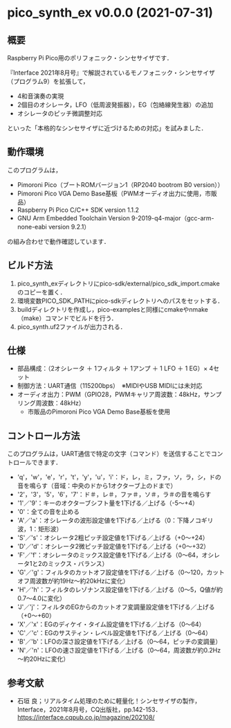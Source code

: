 # pico_synth_ex v0.0.0 (2021-07-31)

## 概要

Raspberry Pi Pico用のポリフォニック・シンセサイザです．

『Interface 2021年8月号』で解説されているモノフォニック・シンセサイザ（プログラム9）を拡張して，

- 4和音演奏の実現
- 2個目のオシレータ，LFO（低周波発振器），EG（包絡線発生器）の追加
- オシレータのピッチ微調整対応

といった「本格的なシンセサイザに近づけるための対応」を試みました．


## 動作環境

このプログラムは，

- Pimoroni Pico（ブートROMバージョン1（RP2040 bootrom B0 version））
- Pimoroni Pico VGA Demo Base基板（PWMオーディオ出力に使用，市販品）
- Raspberry Pi Pico C/C++ SDK version 1.1.2
- GNU Arm Embedded Toolchain Version 9-2019-q4-major（gcc-arm-none-eabi version 9.2.1）

の組み合わせで動作確認しています．


## ビルド方法

1. pico_synth_exディレクトリにpico-sdk/external/pico_sdk_import.cmakeのコピーを置く．
2. 環境変数PICO_SDK_PATHにpico-sdkディレクトリへのパスをセットする．
2. buildディレクトリを作成し，pico-examplesと同様にcmakeやnmake（make）コマンドでビルドを行う．
4. pico_synth.uf2ファイルが出力される．


## 仕様

- 部品構成：（2オシレータ ＋ 1フィルタ ＋ 1アンプ ＋ 1 LFO ＋ 1 EG）× 4セット
- 制御方法：UART通信（115200bps）　※MIDIやUSB MIDIには未対応
- オーディオ出力：PWM（GPIO28，PWMキャリア周波数：48kHz，サンプリング周波数：48kHz）
  - 市販品のPimoroni Pico VGA Demo Base基板を使用


## コントロール方法

このプログラムは，UART通信で特定の文字（コマンド）を送信することでコントロールできます．

- 'q'，'w'，'e'，'r'，'t'，'y'，'u'，'i'：ド，レ，ミ，ファ，ソ，ラ，シ，ドの音を鳴らす（音域：中央のドから1オクターブ上のドまで）
- '2'，'3'，'5'，'6'，'7'：ド＃，レ＃，ファ＃，ソ＃，ラ＃の音を鳴らす
- '1'／'9'：キーのオクターブシフト量を1下げる／上げる（-5～+4）
- '0'：全ての音を止める
- 'A'／'a'：オシレータの波形設定値を1下げる／上げる（0：下降ノコギリ波，1：矩形波）
- 'S'／'s'：オシレータ2粗ピッチ設定値を1下げる／上げる（+0～+24）
- 'D'／'d'：オシレータ2微ピッチ設定値を1下げる／上げる（+0～+32）
- 'F'／'f'：オシレータのミックス設定値を1下げる／上げる（0～64，オシレータ1と2のミックス・バランス）
- 'G'／'g'：フィルタのカットオフ設定値を1下げる／上げる（0～120，カットオフ周波数が約19Hz～約20kHzに変化）
- 'H'／'h'：フィルタのレゾナンス設定値を1下げる／上げる（0～5，Q値が約0.7～4.0に変化）
- 'J'／'j'：フィルタのEGからのカットオフ変調量設定値を1下げる／上げる（+0～+60）
- 'X'／'x'：EGのディケイ・タイム設定値を1下げる／上げる（0～64）
- 'C'／'c'：EGのサスティン・レベル設定値を1下げる／上げる（0～64）
- 'B'／'b'：LFOの深さ設定値を1下げる／上げる（0～64，ピッチの変調量）
- 'N'／'n'：LFOの速さ設定値を1下げる／上げる（0～64，周波数が約0.2Hz～約20Hzに変化）


## 参考文献

- 石垣 良；リアルタイム処理のために軽量化！シンセサイザの製作，Interface，2021年8月号，CQ出版社，pp.142-153．  
  https://interface.cqpub.co.jp/magazine/202108/
